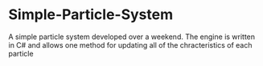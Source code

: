 Simple-Particle-System
======================
A simple particle system developed over a weekend. The engine is written in C# and allows one method for updating all of the chracteristics
of each particle
